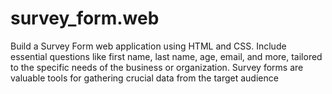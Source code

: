# survey_form.web
 Build a Survey Form web application using HTML and CSS.  Include essential questions like first name, last name, age,  email, and more, tailored to the specific needs of the  business or organization. Survey forms are valuable tools for  gathering crucial data from the target audience

